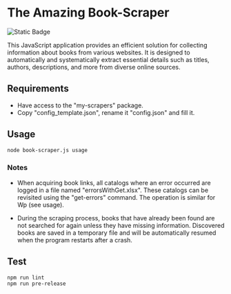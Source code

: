 # The Amazing Book-Scraper
![Static Badge](https://img.shields.io/badge/JavaScript-f7df1e?logo=JavaScript&logoColor=000)

This JavaScript application provides an efficient solution for collecting information about books from various websites. It is designed to automatically and systematically extract essential details such as titles, authors, descriptions, and more from diverse online sources.

## Requirements
- Have access to the "my-scrapers" package.
- Copy "config_template.json", rename it "config.json" and fill it.

## Usage
```bash
node book-scraper.js usage
```

### Notes
- When acquiring book links, all catalogs where an error occurred are logged in a file named "errorsWithGet.xlsx". These catalogs can be revisited using the "get-errors" command. The operation is similar for Wp (see usage).

- During the scraping process, books that have already been found are not searched for again unless they have missing information. Discovered books are saved in a temporary file and will be automatically resumed when the program restarts after a crash.

## Test
```bash
npm run lint
npm run pre-release
```
